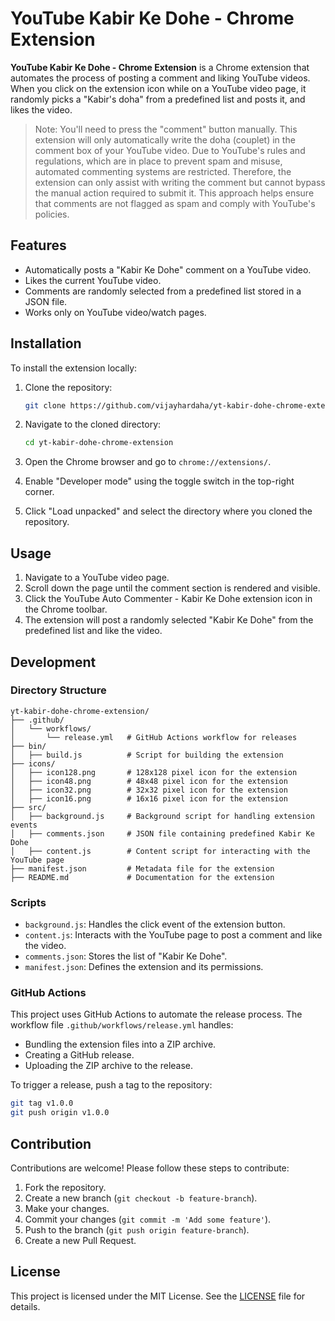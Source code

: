 # YouTube Kabir Ke Dohe - Chrome Extension

**YouTube Kabir Ke Dohe - Chrome Extension** is a Chrome extension that automates the process of posting a comment and liking YouTube videos. When you click on the extension icon while on a YouTube video page, it randomly picks a "Kabir's doha" from a predefined list and posts it, and likes the video.

> Note: You'll need to press the "comment" button manually. This extension will only automatically write the doha (couplet) in the comment box of your YouTube video. Due to YouTube's rules and regulations, which are in place to prevent spam and misuse, automated commenting systems are restricted. Therefore, the extension can only assist with writing the comment but cannot bypass the manual action required to submit it. This approach helps ensure that comments are not flagged as spam and comply with YouTube's policies.

## Features

- Automatically posts a "Kabir Ke Dohe" comment on a YouTube video.
- Likes the current YouTube video.
- Comments are randomly selected from a predefined list stored in a JSON file.
- Works only on YouTube video/watch pages.

## Installation

To install the extension locally:

1. Clone the repository:

   ```sh
   git clone https://github.com/vijayhardaha/yt-kabir-dohe-chrome-extension.git
   ```

2. Navigate to the cloned directory:

   ```sh
   cd yt-kabir-dohe-chrome-extension
   ```

3. Open the Chrome browser and go to `chrome://extensions/`.

4. Enable "Developer mode" using the toggle switch in the top-right corner.

5. Click "Load unpacked" and select the directory where you cloned the repository.

## Usage

1. Navigate to a YouTube video page.
2. Scroll down the page until the comment section is rendered and visible.
3. Click the YouTube Auto Commenter - Kabir Ke Dohe extension icon in the Chrome toolbar.
4. The extension will post a randomly selected "Kabir Ke Dohe" from the predefined list and like the video.

## Development

### Directory Structure

```
yt-kabir-dohe-chrome-extension/
├── .github/
│   └── workflows/
│       └── release.yml   # GitHub Actions workflow for releases
├── bin/
│   ├── build.js          # Script for building the extension
├── icons/
│   ├── icon128.png       # 128x128 pixel icon for the extension
│   ├── icon48.png        # 48x48 pixel icon for the extension
│   ├── icon32.png        # 32x32 pixel icon for the extension
│   ├── icon16.png        # 16x16 pixel icon for the extension
├── src/
│   ├── background.js     # Background script for handling extension events
│   ├── comments.json     # JSON file containing predefined Kabir Ke Dohe
│   ├── content.js        # Content script for interacting with the YouTube page
├── manifest.json         # Metadata file for the extension
├── README.md             # Documentation for the extension
```

### Scripts

- `background.js`: Handles the click event of the extension button.
- `content.js`: Interacts with the YouTube page to post a comment and like the video.
- `comments.json`: Stores the list of "Kabir Ke Dohe".
- `manifest.json`: Defines the extension and its permissions.

### GitHub Actions

This project uses GitHub Actions to automate the release process. The workflow file `.github/workflows/release.yml` handles:

- Bundling the extension files into a ZIP archive.
- Creating a GitHub release.
- Uploading the ZIP archive to the release.

To trigger a release, push a tag to the repository:

```sh
git tag v1.0.0
git push origin v1.0.0
```

## Contribution

Contributions are welcome! Please follow these steps to contribute:

1. Fork the repository.
2. Create a new branch (`git checkout -b feature-branch`).
3. Make your changes.
4. Commit your changes (`git commit -m 'Add some feature'`).
5. Push to the branch (`git push origin feature-branch`).
6. Create a new Pull Request.

## License

This project is licensed under the MIT License. See the [LICENSE](LICENSE) file for details.
